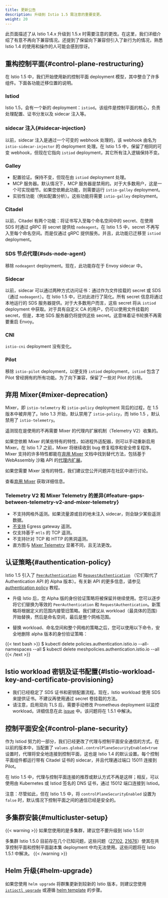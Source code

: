 ```yaml
---
title: 更新公告
description: 升级到 Istio 1.5 需注意的重要变更。
weight: 20
---
```


此页面描述了从 Istio 1.4.x 升级到 1.5.x 时需要注意的更改。在这里，我们详细介绍了有意不再向下兼容情况。还提到了保留向下兼容但引入了新行为的情况，熟悉 Istio 1.4 的使用和操作的人可能会感到惊讶。

## 重构控制平面{#control-plane-restructuring}

在 Istio 1.5 中，我们开始使用新的控制平面 deployment 模型，其中整合了许多组件。下面各功能迁移位置的说明。

### Istiod

Istio 1.5，会有一个新的 deployment：`istiod`。该组件是控制平面的核心，负责处理配置、证书分发以及 sidecar 注入等。

### sidecar 注入{#sidecar-injection}

以前，sidecar 注入是通过一个可变的 webhook 处理的，该 webhook 由名为 `istio-sidecar-injector` 的 deployment 处理。在 Istio 1.5 中，保留了相同的可变 webhook，但现在它指向 `istiod` deployment，其它所有注入逻辑保持不变。

### Galley

* 配置验证。保持不变，但现在由 `istiod` deployment 处理。
* MCP 服务器。默认情况下，MCP 服务器是禁用的。对于大多数用户，这是一个可实现细节。如果您依赖此功能，则需要运行 `istio-galley` deployment。
* 实验性功能（例如配置分析）。这些功能将需要 `istio-galley` deployment。

### Citadel

以前，Citadel 有两个功能：将证书写入至每个命名空间中的 secret、在使用 SDS 时通过 gRPC 将 secret 提供给 `nodeagent`。在 Istio 1.5 中，secret 不再写入至每个命名空间。而是仅通过 gRPC 提供服务。并且，此功能已迁移至 `istiod` deployment。

### SDS 节点代理{#sds-node-agent}

移除 `nodeagent` deployment。现在，此功能存在于 Envoy sidecar 中。

### Sidecar

以前，sidecar 可以通过两种方式访问证书：通过作为文件挂载的 secret 或 SDS（通过 `nodeagent`）。在 Istio 1.5 中，已对此进行了简化。所有 secret 信息将通过本地运行的 SDS 服务器提供。对于大多数用户而言，这些 secret 将从 `istiod` deployment 中获取。对于具有自定义 CA 的用户，仍可以使用文件挂载的 secret，但是，本地 SDS 服务器仍将提供这些 secret。这意味着证书轮换不再需要重启 Envoy。

### CNI

`istio-cni` deployment 没有变化。

### Pilot

移除 `istio-pilot` deployment，以便支持 `istiod` deployment，`istiod` 包含了 Pilot 曾经拥有的所有功能。为了向下兼容，保留了一些对 Pilot 的引用。

## 弃用 Mixer{#mixer-deprecation}

Mixer，即 `istio-telemetry` 和 `istio-policy` deployment 背后的过程，在 1.5 版本中被弃用了。Istio 1.3 开始，默认禁用了 `istio-policy`，而 Istio 1.5 ，默认禁用了 `istio-telemetry`。

遥测现在是使用的不再需要 Mixer 的代理内扩展机制（Telemetry V2）收集的。

如果您依赖 Mixer 的某些特有的特性，如进程外适配器，则可以手动重新启用 Mixer。在 Istio 1.7 之前，Mixer 将继续收到 bug 修复程序和安全修复程序。Mixer 支持的许多特性都能在[弃用 Mixer](https://tinyurl.com/mixer-deprecation) 文档中找到替代方法，包括基于 WebAssembly 沙箱 API 的[代理内扩展](https://github.com/istio/proxy/tree/master/extensions)。

如果您需要 Mixer 没有的特性，我们建议您公开问题并在社区中进行讨论。

查看[弃用 Mixer](https://tinyurl.com/mixer-deprecation) 获取详细信息。

### Telemetry V2 和 Mixer Telemetry 的差异{#feature-gaps-between-telemetry-v2-and-mixer-telemetry}

* 不支持网格外遥测。如果流量源或目的地未注入 sidecar，则会缺少某些遥测数据。
* [不支持](https://github.com/istio/istio/issues/19385) Egress gateway 遥测。
* 仅支持基于 `mtls` 的 TCP 遥测。
* 不支持针对 TCP 和 HTTP 的黑洞遥测。
* 直方图与 [Mixer Telemetry](https://github.com/istio/istio/issues/20483) 显著不同，且无法更改。

## 认证策略{#authentication-policy}

Istio 1.5 引入了 [`PeerAuthentication`](/zh/docs/reference/config/security/peer_authentication/) 和 [`RequestAuthentication`](/zh/docs/reference/config/security/request_authentication) （它们取代了 Authentication API 的 Alpha 版本）。有关新 API 的更多信息，请参见 [authentication policy](/zh/docs/tasks/security/authentication/authn-policy) 教程。

* 升级 Istio 后，您 Alpha 版的身份验证策略将被保留并继续使用。您可以逐步将它们替换为等效的 `PeerAuthentication` 和 `RequestAuthentication`。新策略将根据定义的范围内接管旧策略。我们建议从 workload（最具体的范围）开始替换，然后是命名空间，最后是整个网格范围。

* 替换 workload、命名空间和整个网格的策略之后，您可以使用以下命令，安全地删除 alpha 版本的身份验证策略：

{{< text bash >}}
$ kubectl delete policies.authentication.istio.io --all-namespaces --all
$ kubectl delete meshpolicies.authentication.istio.io --all
{{< /text >}}

## Istio workload 密钥及证书配置{#Istio-workload-key-and-certificate-provisioning}

* 我们已经稳定了 SDS 证书和密钥配置流程。现在，Istio workload 使用 SDS 来提供证书。不建议再使用通过 secret 卷挂载的方法。
* 请注意，启用双向 TLS 后，需要手动修改 Prometheus deployment 以监控 workload。详细信息在此 [issue](https://github.com/istio/istio/issues/21843) 中。该问题将在 1.5.1 中解决。

## 控制平面安全{#control-plane-security}

作为 Istiod 努力的一部分，我们已经更改了代理与控制平面安全通信的方式。在以前的版本中，当配置了 `values.global.controlPlaneSecurityEnabled=true` 设置时，代理将安全地连接到控制平面，这也是 Istio 1.4 的默认设置。每个控制平面组件都运行带有 Citadel 证书的 sidecar，并且代理通过端口 15011 连接到 Pilot。

在 Istio 1.5 中，代理与控制平面连接的推荐或默认方式不再是这样；相反，可以使用由 Kubernetes 或 Istiod 签名的 DNS 证书，通过 15012 端口连接到 Istiod。

注意：尽管如此，但在 Istio 1.5 中，将 `controlPlaneSecurityEnabled` 设置为 `false` 时，默认情况下控制平面之间的通信已经是安全的。

## 多集群安装{#multicluster-setup}

{{< warning >}}
如果您使用的是多集群，建议您不要升级到 Istio 1.5.0!

多集群 Istio 1.5.0 目前存在几个已知问题，这些问题（[27102](https://github.com/istio/istio/issues/21702), [21676](https://github.com/istio/istio/issues/21676)）使其在共享控制平面和控制平面副本集 deployment 中均无法使用。这些问题将在 Istio 1.5.1 中解决。
{{< /warning >}}

## Helm 升级{#helm-upgrade}

如果您使用 `helm upgrade` 将群集更新到较新的 Istio 版本，则建议您使用 [`istioctl upgrade`](/zh/docs/setup/upgrade/istioctl-upgrade/) 或遵循 [helm template](/zh/docs/setup/upgrade/cni-helm-upgrade/) 的步骤。
